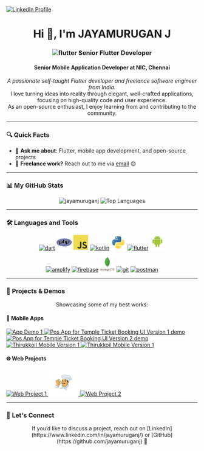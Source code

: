 <p align="left">
    <a href="https://www.linkedin.com/in/jayamuruganj/" target="_blank">
        <img src="https://img.shields.io/badge/LinkedIn-blue" width="10%" alt="LinkedIn Profile">
    </a>
</p>

<h1 align="center">Hi 👋, I'm JAYAMURUGAN J</h1>
<h3 align="center">
    <img src="https://www.vectorlogo.zone/logos/flutterio/flutterio-icon.svg" alt="flutter" width="40" height="40"/> 
    Senior Flutter Developer
</h3>
<h4 align="center">Senior Mobile Application Developer at NIC, Chennai</h4>

<p align="center">
    <em>A passionate self-taught Flutter developer and freelance software engineer from India.</em> <br>
    I love turning ideas into reality through elegant, well-crafted applications, focusing on high-quality code and user experience. <br>
    As an open-source enthusiast, I enjoy learning from and contributing to the community.
</p>

---

### 🔍 **Quick Facts**
- 💬 **Ask me about**: Flutter, mobile app development, and open-source projects
- 📧 **Freelance work?** Reach out to me via [email](mailto:jamu03031996@gmail.com) 😊

---

### 📊 **My GitHub Stats**
<p align="center">
    <img src="https://github-readme-stats.vercel.app/api?username=jayamuruganj&show_icons=true&locale=en" alt="jayamuruganj" width="48%">
    <img src="https://github-readme-stats.vercel.app/api/top-langs?username=jayamuruganj&show_icons=true&locale=en&layout=compact" alt="Top Languages" width="48%">
</p>

---

### 🛠 **Languages and Tools**
<p align="center">
    <!-- Languages -->
    <a href="https://dart.dev" target="_blank"><img src="https://www.vectorlogo.zone/logos/dartlang/dartlang-icon.svg" alt="dart" width="40" height="40"/></a>
    <a href="https://www.php.net" target="_blank"><img src="https://raw.githubusercontent.com/devicons/devicon/master/icons/php/php-original.svg" alt="php" width="40" height="40"/></a>
    <a href="https://developer.mozilla.org/en-US/docs/Web/JavaScript" target="_blank"><img src="https://raw.githubusercontent.com/devicons/devicon/master/icons/javascript/javascript-original.svg" alt="javascript" width="40" height="40"/></a>
    <a href="https://kotlinlang.org" target="_blank"><img src="https://www.vectorlogo.zone/logos/kotlinlang/kotlinlang-icon.svg" alt="kotlin" width="40" height="40"/></a>
    <a href="https://www.python.org" target="_blank"><img src="https://raw.githubusercontent.com/devicons/devicon/master/icons/python/python-original.svg" alt="python" width="40" height="40"/></a>
    <a href="https://flutter.dev" target="_blank"><img src="https://www.vectorlogo.zone/logos/flutterio/flutterio-icon.svg" alt="flutter" width="40" height="40"/></a>
    <a href="https://developer.android.com" target="_blank"><img src="https://raw.githubusercontent.com/devicons/devicon/master/icons/android/android-original-wordmark.svg" alt="android" width="40" height="40"/></a>
</p>
<p align="center">
    <!-- Frameworks and Platforms -->
    <a href="https://aws.amazon.com/amplify/" target="_blank"><img src="https://docs.amplify.aws/assets/logo-dark.svg" alt="amplify" width="40" height="40"/></a>
    <a href="https://firebase.google.com/" target="_blank"><img src="https://www.vectorlogo.zone/logos/firebase/firebase-icon.svg" alt="firebase" width="40" height="40"/></a>
    <a href="https://www.mongodb.com/" target="_blank"><img src="https://raw.githubusercontent.com/devicons/devicon/master/icons/mongodb/mongodb-original-wordmark.svg" alt="mongodb" width="40" height="40"/></a>
    <a href="https://git-scm.com/" target="_blank"><img src="https://www.vectorlogo.zone/logos/git-scm/git-scm-icon.svg" alt="git" width="40" height="40"/></a>
    <a href="https://postman.com" target="_blank"><img src="https://www.vectorlogo.zone/logos/getpostman/getpostman-icon.svg" alt="postman" width="40" height="40"/></a>
</p>

---

### 🌟 **Projects & Demos**
<p align="center">Showcasing some of my best works:</p>

#### 📱 **Mobile Apps**
<a href="https://drive.google.com/file/d/16l5vxzTtSbEXlWhFkrGAXz20C1Yfqd8l/view">
    <img src="https://www.intepat.com/wp-content/uploads/2017/06/logo-570x298.jpg" alt="App Demo 1" width="100px" height="70px">
</a>
<a href="https://drive.google.com/file/d/1yeXJKfkxkVeNRqpKwQzAZaog2AlraNY4/view">
    <img src="https://5.imimg.com/data5/SELLER/Default/2022/5/ZU/ZP/FX/148005145/ezetap-pos-500x500.jpg" alt="Pos App for Temple Ticket Booking UI Version 1 demo" width="100px" height="70px">
</a>
<a href="https://drive.google.com/file/d/1gP1hmhY9C67v4l43Lgau_upiZE2Fydei/view">
    <img src="https://5.imimg.com/data5/SELLER/Default/2022/5/ZU/ZP/FX/148005145/ezetap-pos-500x500.jpg" alt="Pos App for Temple Ticket Booking UI Version 2 demo" width="100px" height="70px">
</a>
<a href="https://play.google.com/store/apps/details?id=com.mslabs.thirukoil&hl=en-US">
    <img src="https://play-lh.googleusercontent.com/RAyuuPQw2DdyUEW4UYGX8FEk4NcWF7KM0euCxaCPYn9pJxMEycZ3N9iFRdTHRD_5_V4=s48-rw" alt="Thirukkoil Mobile Version 1" width="100px" height="70px">
</a>
<a href="https://play.google.com/store/apps/details?id=com.mslabs.thirukoil&hl=en-US">
    <img src="https://play-lh.googleusercontent.com/RAyuuPQw2DdyUEW4UYGX8FEk4NcWF7KM0euCxaCPYn9pJxMEycZ3N9iFRdTHRD_5_V4=s48-rw" alt="Thirukkoil Mobile Version 1" width="100px" height="70px">
</a>

#### 🌐 **Web Projects**
<a href="https://linguamystica.org/">
    <img src="https://linguamystica.org/images/logo.png" alt="Web Project 1" width="80px">
</a>
<a href="https://jayamuruganj.github.io/web.samayalkurippu/#/">
    <img src="https://raw.githubusercontent.com/JAYAMURUGANJ/ProjectAssets/main/ic_launcher.png" alt="Web Project 1" width="80px" height="70px">
</a>
<a href="https://jayamuruganj.github.io/web.sscsr/#/">
    <img src="https://ssc.nic.in/Content/library/assets/images/ssc-logo.png" alt="Web Project 2" width="80px" height="70px">
</a>

---

### 📣 **Let's Connect**
<p align="center">
    If you’d like to discuss a project, reach out on [LinkedIn](https://www.linkedin.com/in/jayamuruganj/) or [GitHub](https://github.com/jayamuruganj) 🚀
</p>
